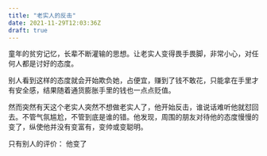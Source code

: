 ```yaml
---
title: "老实人的反击"
date: 2021-11-29T12:03:36Z
draft: true
---
```


童年的贫穷记忆，长辈不断灌输的思想。让老实人变得畏手畏脚，非常小心，对任何人都是讨好的态度。

别人看到这样的态度就会开始欺负她，占便宜，赚到了钱不敢花，只能拿在手里才有安全感，结果随着通货膨胀手里的钱也一点点贬值。

然而突然有天这个老实人突然不想做老实人了，他开始反击，谁说话难听他就怼回去。不管气氛尴尬，不管到底是谁的错。他发现，周围的朋友对待他的态度慢慢的变了，纵使他并没有变富有，变帅或变聪明。

只有别人的评价： 他变了




